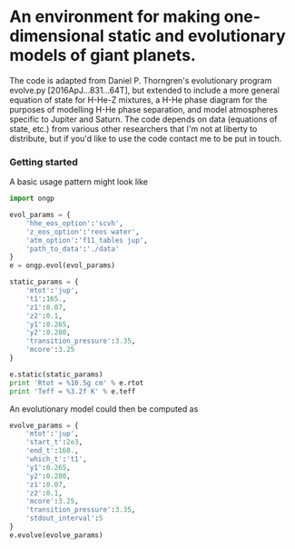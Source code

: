# An environment for making one-dimensional static and evolutionary models of giant planets. 
The code is adapted from Daniel P. Thorngren's evolutionary program evolve.py [2016ApJ...831...64T], but extended to include a more general equation of state for H-He-Z mixtures, a H-He phase diagram for the purposes of modelling H-He phase separation, and model atmospheres specific to Jupiter and Saturn. The code depends on data (equations of state, etc.) from various other researchers that I'm not at liberty to distribute, but if you'd like to use the code contact me to be put in touch.

### Getting started
A basic usage pattern might look like

```python
import ongp

evol_params = {
    'hhe_eos_option':'scvh',
    'z_eos_option':'reos water',
    'atm_option':'f11_tables jup', 
    'path_to_data':'./data'
}
e = ongp.evol(evol_params)

static_params = {
    'mtot':'jup', 
    't1':165., 
    'z1':0.07, 
    'z2':0.1, 
    'y1':0.265, 
    'y2':0.280, 
    'transition_pressure':3.35, 
    'mcore':3.25
}

e.static(static_params)
print 'Rtot = %10.5g cm' % e.rtot
print 'Teff = %3.2f K' % e.teff
```

An evolutionary model could then be computed as
```python
evolve_params = {
    'mtot':'jup',
    'start_t':2e3,
    'end_t':160.,
    'which_t':'t1',
    'y1':0.265,
    'y2':0.280,
    'z1':0.07,
    'z2':0.1,
    'mcore':3.25,
    'transition_pressure':3.35,
    'stdout_interval':5
}
e.evolve(evolve_params)
```

